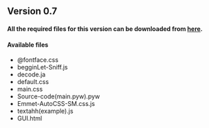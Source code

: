 ## Version 0.7

#### All the required files for this version can be downloaded from [here](https://github.com/tromoSM/SM.S-PY/releases/tag/V0.7).

#### Available files
- @fontface.css
- begginLet-Sniff.js
- decode.ja
- default.css
- main.css
- Source-code(main.pyw).pyw
- Emmet-AutoCSS-SM.css.js
- textahh(example).js
- GUI.html
